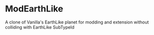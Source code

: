 # ModEarthLike
A clone of Vanilla's EarthLike planet for modding and extension without colliding with EarthLike SubTypeId